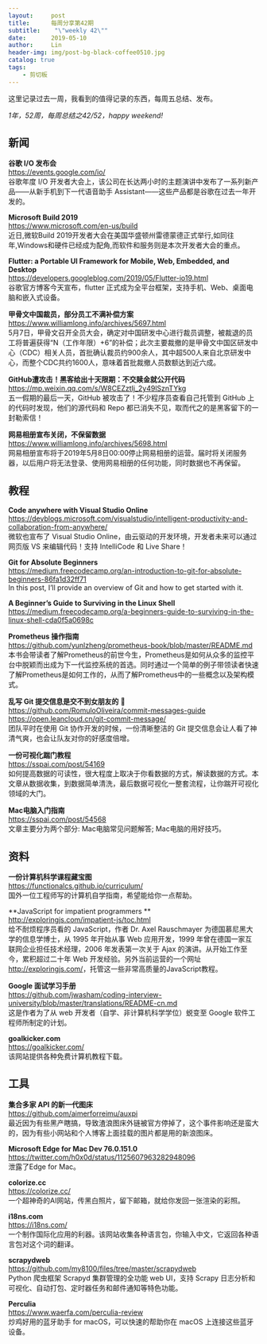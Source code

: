 ```yaml
---
layout:     post
title:      每周分享第42期
subtitle:    "\"weekly 42\""
date:       2019-05-10
author:     Lin
header-img: img/post-bg-black-coffee0510.jpg
catalog: true
tags:
    - 剪切板
---
```


这里记录过去一周，我看到的值得记录的东西，每周五总结、发布。

*1年，52周，每周总结之42/52，happy weekend!*

## 新闻

**谷歌 I/O 发布会**
<br /><https://events.google.com/io/>
<br />谷歌年度 I/O 开发者大会上，该公司在长达两小时的主题演讲中发布了一系列新产品——从新手机到下一代语音助手 Assistant——这些产品都是谷歌在过去一年开发的。

**Microsoft Build 2019**
<br /><https://www.microsoft.com/en-us/build>
<br />近日,微软Build 2019开发者大会在美国华盛顿州雷德蒙德正式举行,如同往年,Windows和硬件已经成为配角,而软件和服务则是本次开发者大会的重点。

**Flutter: a Portable UI Framework for Mobile, Web, Embedded, and Desktop**
<br /><https://developers.googleblog.com/2019/05/Flutter-io19.html>
<br />谷歌官方博客今天宣布，flutter 正式成为全平台框架，支持手机、Web、桌面电脑和嵌入式设备。 

**甲骨文中国裁员，部分员工不满补偿方案**
<br /><https://www.williamlong.info/archives/5697.html>
<br />5月7日，甲骨文召开全员大会，确定对中国研发中心进行裁员调整，被裁退的员工将普遍获得“N（工作年限）+6”的补偿；此次主要裁撤的是甲骨文中国区研发中心（CDC）相关人员，首批确认裁员约900余人，其中超500人来自北京研发中心，而整个CDC共约1600人，意味着首批裁撤人员数额达到近六成。

**GitHub遭攻击！黑客给出十天限期：不交赎金就公开代码**
<br /><https://mp.weixin.qq.com/s/W8CEZztIj_2y49lSznTYkg>
<br />五一假期的最后一天，GitHub 被攻击了！不少程序员查看自己托管到 GitHub 上的代码时发现，他们的源代码和 Repo 都已消失不见，取而代之的是黑客留下的一封勒索信！

**网易相册宣布关闭，不保留数据**
<br /><https://www.williamlong.info/archives/5698.html>
<br />网易相册宣布将于2019年5月8日00:00停止网易相册的运营。届时将关闭服务器，以后用户将无法登录、使用网易相册的任何功能，同时数据也不再保留。


## 教程

**Code anywhere with Visual Studio Online**
<br /><https://devblogs.microsoft.com/visualstudio/intelligent-productivity-and-collaboration-from-anywhere/>
<br />微软也宣布了 Visual Studio Online，由云驱动的开发环境，开发者未来可以通过网页版 VS 来编辑代码！支持 IntelliCode 和 Live Share！

**Git for Absolute Beginners**
<br /><https://medium.freecodecamp.org/an-introduction-to-git-for-absolute-beginners-86fa1d32ff71>
<br />In this post, I’ll provide an overview of Git and how to get started with it.

**A Beginner’s Guide to Surviving in the Linux Shell**
<br /><https://medium.freecodecamp.org/a-beginners-guide-to-surviving-in-the-linux-shell-cda0f5a0698c>

**Prometheus 操作指南**
<br /><https://github.com/yunlzheng/prometheus-book/blob/master/README.md>
<br />本书会带读者了解Prometheus的前世今生，Prometheus是如何从众多的监控平台中脱颖而出成为下一代监控系统的首选。同时通过一个简单的例子带领读者快速了解Prometheus是如何工作的，从而了解Prometheus中的一些概念以及架构模式。

**乱写 Git 提交信息是交不到女朋友的** 🐒
<br /><https://github.com/RomuloOliveira/commit-messages-guide>
<br /><https://open.leancloud.cn/git-commit-message/>
<br />团队平时在使用 Git 协作开发的时候，一份清晰整洁的 Git 提交信息会让人看了神清气爽，也会让队友对你的好感度倍增。

**一份可视化踹门教程**
<br /><https://sspai.com/post/54169>
<br />如何提高数据的可读性，很大程度上取决于你看数据的方式，解读数据的方式。本文章从数据收集，到数据简单清洗，最后数据可视化一整套流程，让你踹开可视化领域的大门。

**Mac电脑入门指南**
<br /><https://sspai.com/post/54568>
<br />文章主要分为两个部分: Mac电脑常见问题解答; Mac电脑的用好技巧。


## 资料

**一份计算机科学课程藏宝图**
<br /><https://functionalcs.github.io/curriculum/>
<br />国外一位工程师写的计算机自学指南，希望能给你一点帮助。

**JavaScript for impatient programmers **
<br /><http://exploringjs.com/impatient-js/toc.html>
<br />给不耐烦程序员看的 JavaScript，作者 Dr. Axel Rauschmayer 为德国慕尼黑大学的信息学博士，从 1995 年开始从事 Web 应用开发，1999 年曾在德国一家互联网企业担任技术经理，2006 年发表第一次关于 Ajax 的演讲。从开始工作至今，累积超过二十年 Web 开发经验。另外当前运营的一个网址<http://exploringjs.com/>，托管这一些非常高质量的JavaScript教程。

**Google 面试学习手册**
<br /><https://github.com/jwasham/coding-interview-university/blob/master/translations/README-cn.md>
<br />这是作者为了从 web 开发者（自学、非计算机科学学位）蜕变至 Google 软件工程师所制定的计划。

**goalkicker.com**
<br /><https://goalkicker.com/>
<br />该网站提供各种免费计算机教程下载。


## 工具

**集合多家 API 的新一代图床**
<br /><https://github.com/aimerforreimu/auxpi>
<br />最近因为有些黑产瞎搞，导致渣浪图床外链被官方停掉了，这个事件影响还是蛮大的，因为有些小网站和个人博客上面挂载的图片都是用的新浪图床。

**Microsoft Edge for Mac Dev 76.0.151.0**
<br /><https://twitter.com/h0x0d/status/1125607963282948096>
<br />泄露了Edge for Mac。

**colorize.cc**
<br /><https://colorize.cc/>
<br />一个超神奇的AI网站，传黑白照片，留下邮箱，就给你发回一张渲染的彩照。

**i18ns.com**
<br /><https://i18ns.com/>
<br />一个制作国际化应用的利器。该网站收集各种语言包，你输入中文，它返回各种语言包对这个词的翻译。

**scrapydweb**
<br /><https://github.com/my8100/files/tree/master/scrapydweb>
<br />Python 爬虫框架 Scrapyd 集群管理的全功能 web UI，支持 Scrapy 日志分析和可视化、自动打包、定时器任务和邮件通知等特色功能。

**Perculia**
<br /><https://www.waerfa.com/perculia-review>
<br />炒鸡好用的蓝牙助手 for macOS，可以快速的帮助你在 macOS 上连接这些蓝牙设备。
